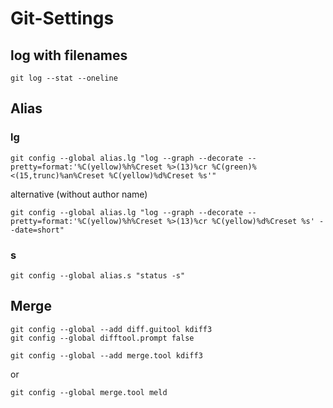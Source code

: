 # Git-Settings

## log with filenames
``` git
git log --stat --oneline
```

## Alias

### lg
```
git config --global alias.lg "log --graph --decorate --pretty=format:'%C(yellow)%h%Creset %>(13)%cr %C(green)%<(15,trunc)%an%Creset %C(yellow)%d%Creset %s'"
```

alternative (without author name)
```
git config --global alias.lg "log --graph --decorate --pretty=format:'%C(yellow)%h%Creset %>(13)%cr %C(yellow)%d%Creset %s' --date=short"
```

### s
```
git config --global alias.s "status -s"
```
## Merge

```
git config --global --add diff.guitool kdiff3
git config --global difftool.prompt false

git config --global --add merge.tool kdiff3
```

or

```
git config --global merge.tool meld
```
